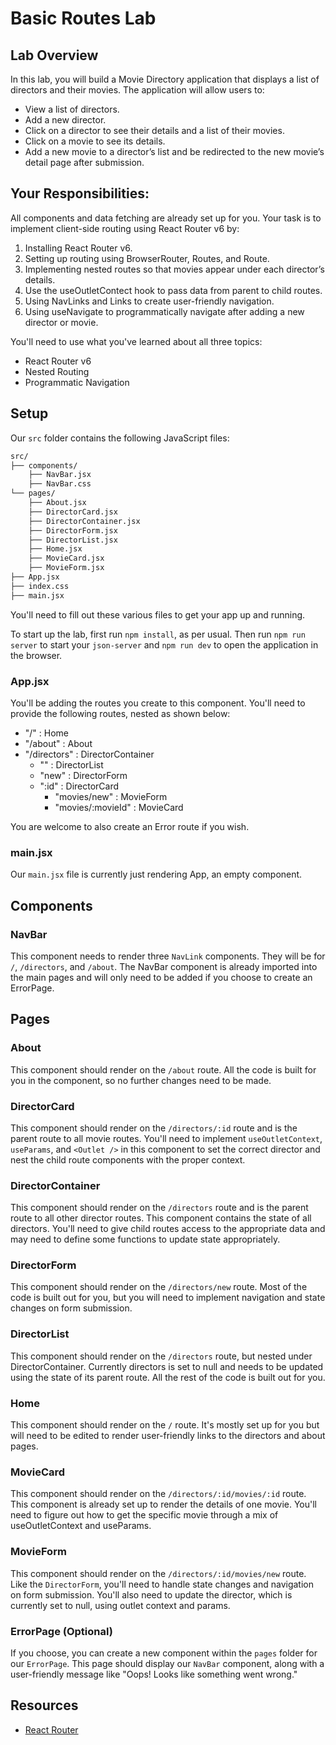 # Basic Routes Lab

## Lab Overview
In this lab, you will build a Movie Directory application that displays a list of directors and their movies. The application will allow users to:

* View a list of directors.
* Add a new director.
* Click on a director to see their details and a list of their movies.
* Click on a movie to see its details.
* Add a new movie to a director’s list and be redirected to the new movie’s detail page after submission.


## Your Responsibilities:
All components and data fetching are already set up for you. Your task is to implement client-side routing using React Router v6 by:
1. Installing React Router v6.
2. Setting up routing using BrowserRouter, Routes, and Route.
3. Implementing nested routes so that movies appear under each director’s details.
4. Use the useOutletContect hook to pass data from parent to child routes.
5. Using NavLinks and Links to create user-friendly navigation.
6. Using useNavigate to programmatically navigate after adding a new director or movie.

You'll need to use what you've learned about all three topics:
* React Router v6
* Nested Routing
* Programmatic Navigation

## Setup

Our `src` folder contains the following JavaScript files:

```txt
src/
├── components/
    ├── NavBar.jsx
    ├── NavBar.css
└── pages/
    ├── About.jsx
    ├── DirectorCard.jsx
    ├── DirectorContainer.jsx
    ├── DirectorForm.jsx
    ├── DirectorList.jsx
    ├── Home.jsx
    ├── MovieCard.jsx
    ├── MovieForm.jsx
├── App.jsx
├── index.css
├── main.jsx
```

You'll need to fill out these various files to get your app up and running.

To start up the lab, first run `npm install`, as per usual. Then run `npm run
server` to start your `json-server` and `npm run dev` to open the application in
the browser.

### App.jsx

You'll be adding the routes you create to this component. You'll need to provide the following routes, nested as shown below:

* "/" : Home
* "/about" : About
* "/directors" : DirectorContainer
    * "" : DirectorList
    * "new" : DirectorForm
    * ":id" : DirectorCard
        * "movies/new" : MovieForm
        * "movies/:movieId" : MovieCard

You are welcome to also create an Error route if you wish.

### main.jsx

Our `main.jsx` file is currently just rendering App, an empty component.

## Components

### NavBar

This component needs to render three `NavLink` components. They will be for `/`,
`/directors`, and `/about`. The NavBar component is already imported into the main pages and will only need to be added if you choose to create an ErrorPage.

## Pages

### About

This component should render on the `/about` route. All the code is built for you 
in the component, so no further changes need to be made.

### DirectorCard
This component should render on the `/directors/:id` route and is the parent route 
to all movie routes. You'll need to implement `useOutletContext`, `useParams`, 
and `<Outlet />` in this component to set the correct director and nest the child route 
components with the proper context.

### DirectorContainer
This component should render on the `/directors` route and is the parent route to all 
other director routes. This component contains the state of all directors. You'll need
to give child routes access to the appropriate data and may need to define some functions 
to update state appropriately.

### DirectorForm
This component should render on the `/directors/new` route. Most of the code is built 
out for you, but you will need to implement navigation and state changes on form submission.

### DirectorList
This component should render on the `/directors` route, but nested under DirectorContainer. 
Currently directors is set to null and needs to be updated using the state of its parent 
route. All the rest of the code is built out for you.

### Home

This component should render on the `/` route. It's mostly set up for you but will 
need to be edited to render user-friendly links to the directors and about pages.

### MovieCard

This component should render on the `/directors/:id/movies/:id` route. This component is 
already set up to render the details of one movie. You'll need to figure out how to get 
the specific movie through a mix of useOutletContext and useParams.

### MovieForm
This component should render on the `/directors/:id/movies/new` route. Like the `DirectorForm`, 
you'll need to handle state changes and navigation on form submission. You'll also need 
to update the director, which is currently set to null, using outlet context and params.

### ErrorPage (Optional)

If you choose, you can create a new component within the `pages` folder for our
`ErrorPage`. This page should display our `NavBar` component, along with a
user-friendly 
message like "Oops! Looks like something went wrong."

## Resources

- [React Router](https://reactrouter.com/en/main)
